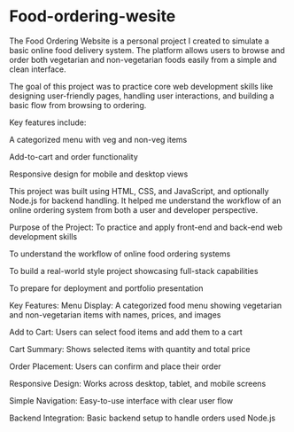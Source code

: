 # Food-ordering-wesite
The Food Ordering Website is a personal project I created to simulate a basic online food delivery system. The platform allows users to browse and order both vegetarian and non-vegetarian foods easily from a simple and clean interface.

The goal of this project was to practice core web development skills like designing user-friendly pages, handling user interactions, and building a basic flow from browsing to ordering.

Key features include:

A categorized menu with veg and non-veg items

Add-to-cart and order functionality

Responsive design for mobile and desktop views

This project was built using HTML, CSS, and JavaScript, and optionally Node.js for backend handling. It helped me understand the workflow of an online ordering system from both a user and developer perspective.

Purpose of the Project:
To practice and apply front-end and back-end web development skills

To understand the workflow of online food ordering systems

To build a real-world style project showcasing full-stack capabilities

To prepare for deployment and portfolio presentation

Key Features:
Menu Display: A categorized food menu showing vegetarian and non-vegetarian items with names, prices, and images

Add to Cart: Users can select food items and add them to a cart

Cart Summary: Shows selected items with quantity and total price

Order Placement: Users can confirm and place their order

Responsive Design: Works across desktop, tablet, and mobile screens

Simple Navigation: Easy-to-use interface with clear user flow

Backend Integration: Basic backend setup to handle orders used Node.js 

